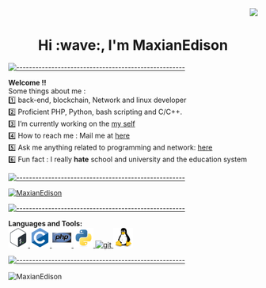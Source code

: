 <div align="right"><img src="https://komarev.com/ghpvc/?username=MaxianEdison&color=orange"/></div>

<h1 align="center">Hi :wave:, I'm MaxianEdison</h1>

[![-----------------------------------------------------](
https://raw.githubusercontent.com/andreasbm/readme/master/assets/lines/aqua.png)](https://github.com/MaxianEdison?tab=repositories)

<b>Welcome !! </b><br/>
Some things about me :<br/>
:one: back-end, blockchain, Network and linux developer<br/>
:two: Proficient PHP, Python, bash scripting and C/C++.<br/> 
:three: I’m currently working on the <a href="https://maximilianedison.com">my self</a><br/> 
:four: How to reach me : Mail me at <a href="mailto:maximilianedison@gmail.com">here</a> <br/>
:five: Ask me anything related to programming and network: <a href="mailto:maximilianedison@gmail.com">here</a><br/> 
:six: Fun fact : I really **hate** school and university and the education system

[![-----------------------------------------------------](
https://raw.githubusercontent.com/andreasbm/readme/master/assets/lines/aqua.png)](https://github.com/MaxianEdison?tab=repositories)

<a href="https://github.com/MaxianEdison?tab=repositories"><img src="https://github-profile-trophy.vercel.app/?username=MaxianEdison&column=8&margin-w=15&margin-h=15" alt="MaxianEdison"></a>

[![-----------------------------------------------------](
https://raw.githubusercontent.com/andreasbm/readme/master/assets/lines/aqua.png)](https://github.com/MaxianEdison?tab=repositories)

<b>Languages and Tools:</b><br/>
<a href="https://en.wikipedia.org/wiki/Bash_(Unix_shell)" target="_blank"> <img src="https://raw.githubusercontent.com/devicons/devicon/master/icons/bash/bash-original.svg" alt="bash" width="40" height="40"/> </a> 
<a href="https://en.wikipedia.org/wiki/C_(programming_language)" target="_blank"> <img src="https://raw.githubusercontent.com/devicons/devicon/master/icons/c/c-original.svg" alt="c" width="40" height="40"/> </a>
<a href="https://php.net" target="_blank"> <img src="https://raw.githubusercontent.com/devicons/devicon/master/icons/php/php-original.svg" alt="php" width="40" height="40"/> </a>
<a href="https://www.python.org/" target="_blank"> <img src="https://raw.githubusercontent.com/devicons/devicon/master/icons/python/python-original.svg" alt="python" width="40" height="40"/> </a>
<a href="https://git-scm.com/" target="_blank"> <img src="https://www.vectorlogo.zone/logos/git-scm/git-scm-icon.svg" alt="git" width="40" height="40"/> </a>
<a href="https://www.linux.org/" target="_blank"> <img src="https://raw.githubusercontent.com/devicons/devicon/master/icons/linux/linux-original.svg" alt="linux" width="40" height="40"/> </a>
<br>
 

[![-----------------------------------------------------](
https://raw.githubusercontent.com/andreasbm/readme/master/assets/lines/aqua.png)](https://github.com/MaxianEdison?tab=repositories)

<img align="center" src="https://github-readme-stats.vercel.app/api?username=MaxianEdison&show_icons=true&locale=en" alt="MaxianEdison">
